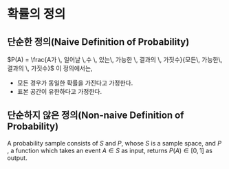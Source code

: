 
# 확률의 정의

## 단순한 정의(Naive Definition of Probability)
$P(A) = \frac{A가 \, 일어날 \,수 \, 있는\, 가능한 \, 결과의 \, 가짓수}{모든\, 가능한\, 결과의 \, 가짓수}$ 
이 정의에서는,
- 모든 경우가 동일한 확률을 가진다고 가정한다.
- 표본 공간이 유한하다고 가정한다.

## 단순하지 않은 정의(Non-naive Definition of Probability)
A probability sample consists of $S$ and $P$, whose $S$ is a sample space, and $P$ , a function which takes an event $A\in S$ as input, returns ${P(A)}\in[0,1]$  as output.